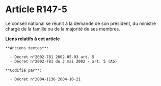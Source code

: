 # Article R147-5

Le conseil national se réunit à la demande de son président, du ministre chargé de la famille ou de la majorité de ses
membres.

**Liens relatifs à cet article**

	**Anciens textes**:

	  - Décret n°2002-781 2002-05-03 art. 5
	  - Décret n°2002-781 du 3 mai 2002 - art. 5 (Ab)

	**Codifié par**:

	  - Décret n°2004-1136 2004-10-21
